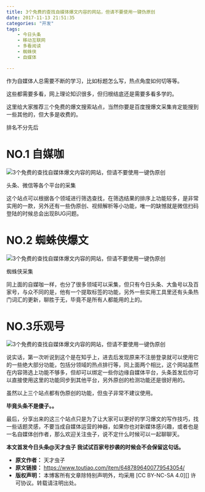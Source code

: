 ```yaml
---
title: 3个免费的查找自媒体爆文内容的网站，但请不要使用一键伪原创
date: 2017-11-13 21:51:35
categories: "开发"
tags:
	- 今日头条
	- 移动互联网
	- 多看阅读
	- 蜘蛛侠
	- 自媒体

---
```


作为自媒体人总需要不断的学习，比如标题怎么写，热点角度如何切等等。  


这些都需要多看，网上理论知识很多，但归根结底还是需要多看多学的。

这里给大家推荐三个免费的爆文搜索站点，当然你要是百度搜爆文采集肯定能搜到一些其他的，但大多是收费的。

排名不分先后

# NO.1 自媒咖 #

![3个免费的查找自媒体爆文内容的网站，但请不要使用一键伪原创][3]

头条、微信等各个平台的采集

这个站点可以根据各个领域进行筛选查找，在筛选结果的排序上功能较多，是非常实用的一款，另外还有一些伪原创、视频解析等小功能，唯一的缺憾就是微信扫码登陆的时候总会出现BUG问题。  


# NO.2 蜘蛛侠爆文 #

![3个免费的查找自媒体爆文内容的网站，但请不要使用一键伪原创][3 1]

蜘蛛侠采集

同上面的自媒咖一样，也分了很多领域可以采集，但只有今日头条、大鱼号以及百家号，与众不同的是，他有一个提取标签的功能，另外一些实用工具里还有头条热门词汇的更新，聊胜于无，毕竟不是所有人都能用的上的。  


# NO.3乐观号 #

![3个免费的查找自媒体爆文内容的网站，但请不要使用一键伪原创][3 2]

说实话，第一次听说到这个是在知乎上，进去后发现原来不注册登录就可以使用它的一些绝大部分功能，包括分领域的热点排行等，同上面两个相比，这个网站虽然在内容筛选上功能不够多，但却可以绑定一些你边缘自媒体平台，头条首发后你可以直接使用这里的功能同步到其他平台，另外原创的检测功能还是很好用的。  


虽然以上三个站点都有伪原创的功能，但虫子非常不建议使用。

**毕竟头条不是傻子。。**

最后，分享出来的这三个站点只是为了让大家可以更好的学习爆文的写作技巧，找一些话题灵感，不要当成自媒体运营的神器，如果你也对新媒体感兴趣，或者也是一名自媒体创作者，那么欢迎关注虫子，说不定什么时候可以一起聊聊天。

**本文首发今日头条@天才虫子 我试试百家号抄袭的时候会不会保留这句话。**


[3]: /pro/os/crawler/AQNV-UJNQ-JU7R.jpg
[3 1]: /pro/os/crawler/Y7JF-EAFN-N2I2.jpg
[3 2]: /pro/os/crawler/QIEQ-3QJA-VEMB.jpg
 *  **原文作者：** 天才虫子
 *  **原文链接：** https://www.toutiao.com/item/6487896400779543054/
 *  **版权声明：** 本博客所有文章除特别声明外，均采用 [CC BY-NC-SA 4.0][] 许可协议。转载请注明出处。